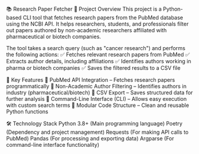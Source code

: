 📚 Research Paper Fetcher
📌 Project Overview
This project is a Python-based CLI tool that fetches research papers from the PubMed database using the NCBI API. It helps researchers, students, and professionals filter out papers authored by non-academic researchers affiliated with pharmaceutical or biotech companies.

The tool takes a search query (such as "cancer research") and performs the following actions:
✅ Fetches relevant research papers from PubMed
✅ Extracts author details, including affiliations
✅ Identifies authors working in pharma or biotech companies
✅ Saves the filtered results to a CSV file

🎯 Key Features
🔹 PubMed API Integration – Fetches research papers programmatically
🔹 Non-Academic Author Filtering – Identifies authors in industry (pharmaceutical/biotech)
🔹 CSV Export – Saves structured data for further analysis
🔹 Command-Line Interface (CLI) – Allows easy execution with custom search terms
🔹 Modular Code Structure – Clean and reusable Python functions

🛠️ Technology Stack
Python 3.8+ (Main programming language)
Poetry (Dependency and project management)
Requests (For making API calls to PubMed)
Pandas (For processing and exporting data)
Argparse (For command-line interface functionality)